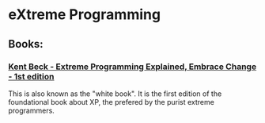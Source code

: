 # eXtreme Programming

## Books:

### [Kent Beck - Extreme Programming Explained, Embrace Change - 1st edition](https://www.amazon.it/Extreme-Programming-Explained-Embrace-Change/dp/0201616416/ref=pd_lpo_14_t_0/261-4517964-5372743?_encoding=UTF8&pd_rd_i=0201616416&pd_rd_r=626113a3-d7e9-45aa-97ff-11493e521a7f&pd_rd_w=klcMT&pd_rd_wg=rAv0Z&pf_rd_p=3445fbfe-ec7c-415a-923d-008a660451c3&pf_rd_r=4Q91SBQQKNQMRSHY6HF3&psc=1&refRID=4Q91SBQQKNQMRSHY6HF3)
This is also known as the "white book". It is the first edition of the foundational book about XP, the prefered by the purist extreme programmers.
